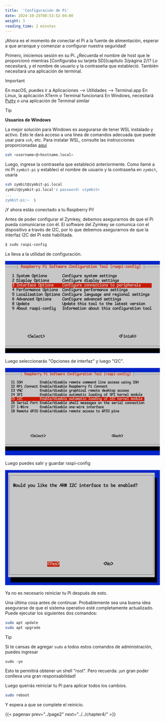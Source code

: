```yaml
---
title:  'Configuración de Pi'
date: 2024-10-25T08:53:52-04:00
weight: 3
reading_time: 2 minutes
---
```


¡Ahora es el momento de conectar el Pi a la fuente de alimentación, esperar a que arranque y comenzar a configurar nuestra seguridad!

Primero, iniciemos sesión en su Pi. ¿Recuerda el nombre de host que le proporcionó mientras [Configuraba su tarjeta SD](capítulo 3/página 2/)? Lo necesitará, y el nombre de usuario y la contraseña que estableció. También necesitará una aplicación de terminal.

> [!IMPORTANT]
> En macOS, puedes ir a Aplicaciones –> Utilidades –> Terminal.app
> En Linux, la aplicación XTerm o Terminal funcionará
> En Windows, necesitará [Putty](https://www.putty.org) o una aplicación de Terminal similar

> [!TIP]
> **Usuarios de Windows**
>
> La mejor solución para Windows es asegurarse de tener WSL instalado y activo. Esto le dará acceso a una línea de comandos adecuada que puede usar para `ssh`, etc. Para instalar WSL, consulte las instrucciones proporcionadas [aquí](https://davidgs.com/zymbit-workshop/index.html)


```bash
ssh <username>@<hostname.local>
```
Luego, ingrese la contraseña que estableció anteriormente. Como llamé a mi Pi `zymbit-pi` y establecí el nombre de usuario y la contraseña en `zymbit`, usaría

```bash
ssh zymbit@zymbit-pi.local
zymbit@zymbit-pi.local's password: <zymbit>
...
zymbit-pi:~  $
```
¡Y ahora estás conectado a tu Raspberry Pi!

Antes de poder configurar el Zymkey, debemos asegurarnos de que el Pi pueda comunicarse con él. El software del Zymkey se comunica con el dispositivo a través de I2C, por lo que debemos asegurarnos de que la interfaz I2C del Pi esté habilitada.

```bash
$ sudo raspi-config
```
Le lleva a la utilidad de configuración.

![Pantalla inicial de Raspi-config](images/interface-options.png)

Luego seleccionarás "Opciones de interfaz" y luego "I2C".

![Habilitar la interfaz I2C](images/enable-i2c.png)

Luego puedes salir y guardar raspi-config

![guardar cambios en la interfaz I2C](images/ic2-enabled1.png)

Ya no es necesario reiniciar tu Pi después de esto.

Una última cosa antes de continuar. Probablemente sea una buena idea asegurarse de que el sistema operativo esté completamente actualizado. Puede ejecutar los siguientes dos comandos:

```bash
sudo apt update
sudo apt upgrade
```

> [!TIP]
> Si te cansas de agregar `sudo` a todos estos comandos de administración, puedes ingresar
> ```golpe
> sudo -yo
> ```
> Esto te permitirá obtener un shell "root". Pero recuerda: ¡un gran poder conlleva una gran responsabilidad!

Luego querrás reiniciar tu Pi para aplicar todos los cambios.

```bash
sudo reboot
```

Y espera a que se complete el reinicio.

{{< pagenav prev="../page2" next="../../chapter4/" >}}
